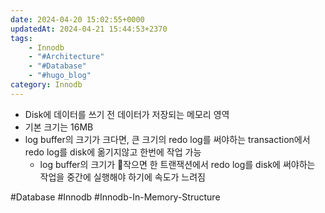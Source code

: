 ```yaml
---
date: 2024-04-20 15:02:55+0000
updatedAt: 2024-04-21 15:44:53+2370
tags:
	- Innodb
	- "#Architecture"
	- "#Database"
	- "#hugo_blog"
category: Innodb
---
```

- Disk에 데이터를 쓰기 전 데이터가 저장되는 메모리 영역
- 기본 크기는 16MB
- log buffer의 크기가 크다면, 큰 크기의 redo log를 써야하는 transaction에서 redo log를 disk에 옮기지않고 한번에 작업 가능
	- log buffer의 크기가 작으면 한 트랜잭션에서 redo log를 disk에 써야하는 작업을 중간에 실행해야 하기에 속도가 느려짐

#Database 
#Innodb 
#Innodb-In-Memory-Structure 